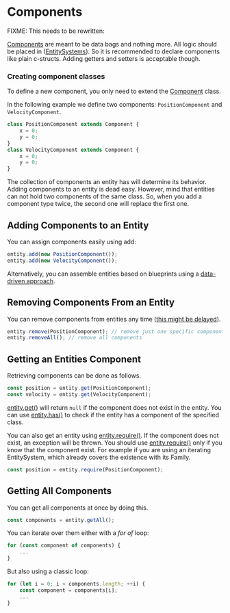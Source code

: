 # Components

FIXME: This needs to be rewritten:

[Components](../../api/classes/component.md) are meant to be data bags and nothing more. All logic should be placed in ([EntitySystems](entitysystem.md)). So it is recommended to declare components like plain c-structs. Adding getters and setters is acceptable though.

### Creating component classes
To define a new component, you only need to extend the [Component](../../api/classes/component.md) class.

In the following example we define two components: `PositionComponent` and `VelocityComponent`.

```typescript
class PositionComponent extends Component {
	x = 0;
	y = 0;
}
class VelocityComponent extends Component {
	x = 0;
	y = 0;
}
```

The collection of components an entity has will determine its behavior. Adding components to an entity is dead easy. However, mind that entities can not hold two components of the same class. So, when you add a component type twice, the second one will replace the first one.

## Adding Components to an Entity
You can assign components easily using add:
```typescript
entity.add(new PositionComponent());
entity.add(new VelocityComponent());
```

Alternatively, you can assemble entities based on blueprints using a [data-driven approach](../data-driven/README.md).

## Removing Components From an Entity

You can remove components from entities any time ([this might be delayed](special-considerations.md)).

```typescript
entity.remove(PositionComponent); // remove just one specific component
entity.removeAll(); // remove all components
```

## Getting an Entities Component
Retrieving components can be done as follows.

```typescript
const position = entity.get(PositionComponent);
const velocity = entity.get(VelocityComponent);
```

[entity.get()](../../api/classes/entity.md#get) will return `null` if the component does not exist in the entity. You can use [entity.has()](../../api/classes/entity.md#has) to check if the entity has a component of the specified class.

You can also get an entity using [entity.require()](../../api/classes/entity.md#require). If the component does not exist, an exception will be thrown. You should use [entity.require()](../../api/classes/entity.md#require) only if you know that the component exist. For example if you are using an iterating EntitySystem, which already covers the existence with its Family.
```typescript
const position = entity.require(PositionComponent);
```

## Getting All Components
You can get all components at once by doing this.

```typescript
const components = entity.getAll();
```

You can iterate over them either with a *for of* loop:
```typescript
for (const component of components) {
	...
}
```

But also using a classic loop:
```typescript
for (let i = 0; i < components.length; ++i) {
	const component = components[i];
	...
}
```

